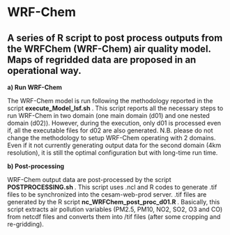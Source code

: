 # WRF-Chem
## A series of R script to post process outputs from the WRFChem (WRF-Chem) air quality model. Maps of regridded data are proposed in an operational way. 

<strong> a)	Run WRF-Chem </strong>

The WRF-Chem model is run following the methodology reported in the script <strong> execute_Model_lsf.sh </strong>. This script reports all the necessary steps to run WRF-Chem in two domain (one main domain (d01) and one nested domain (d02)). However, during the execution, only d01 is processed even if, all the executable files for d02 are also generated. 
N.B. please do not change the methodology to setup WRF-Chem operating with 2 domains. Even if it not currently generating output data for the second domain (4km resolution), it is still the optimal configuration but with long-time run time.

<strong> b)	Post-processing </strong>

WRF-Chem output data are post-processed by the script <strong> POSTPROCESSING.sh </strong>. This script uses .ncl and R codes to generate .tif files to be synchronized into the cesam-web-prod server. 
.tif files are generated by the R script <strong> nc_WRFChem_post_proc_d01.R </strong>. Basically, this script extracts air pollution variables (PM2.5, PM10, NO2, SO2, O3 and CO) from netcdf files and converts them into /tif files (after some cropping and re-gridding).



